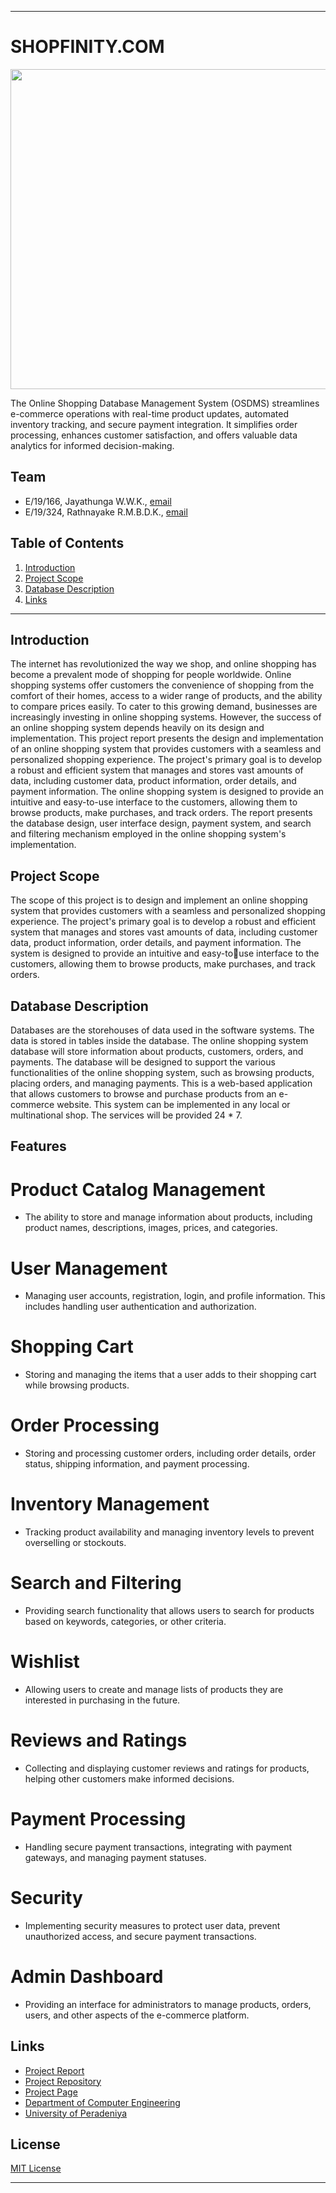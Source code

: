 ___
<h1>SHOPFINITY.COM</h1>
<img src="https://github.com/cepdnaclk/e19-co226-Online-Shopping-System/assets/111074993/d8023eb6-fee1-4211-aa43-2ea1d6e02ccb" width="512"/>

<p>The Online Shopping Database Management System (OSDMS) streamlines e-commerce operations with real-time product updates, automated inventory tracking, and secure payment integration. It simplifies order processing, enhances customer satisfaction, and offers valuable data analytics for informed decision-making.</p>

## Team
-  E/19/166, Jayathunga W.W.K., [email](mailto:e19166@eng.pdn.ac.lk)
-  E/19/324, Rathnayake R.M.B.D.K., [email](mailto:e19324@eng.pdn.ac.lk)

## Table of Contents
1. [Introduction](#introduction)
2. [Project Scope](#poject-scope)
3. [Database Description](#database-description)
4. [Links](#links)

---

## Introduction

 The internet has revolutionized the way we shop, and online shopping has become a 
prevalent mode of shopping for people worldwide. Online shopping systems offer 
customers the convenience of shopping from the comfort of their homes, access to a 
wider range of products, and the ability to compare prices easily. To cater to this 
growing demand, businesses are increasingly investing in online shopping systems. 
However, the success of an online shopping system depends heavily on its design and 
implementation.
This project report presents the design and implementation of an online shopping 
system that provides customers with a seamless and personalized shopping 
experience. The project's primary goal is to develop a robust and efficient system that 
manages and stores vast amounts of data, including customer data, product 
information, order details, and payment information. The online shopping system is 
designed to provide an intuitive and easy-to-use interface to the customers, allowing 
them to browse products, make purchases, and track orders.
The report presents the database design, user interface design, payment system, and 
search and filtering mechanism employed in the online shopping system's 
implementation.

## Project Scope
The scope of this project is to design and implement an online shopping system that 
provides customers with a seamless and personalized shopping experience. The 
project's primary goal is to develop a robust and efficient system that manages and 
stores vast amounts of data, including customer data, product information, order details, 
and payment information. The system is designed to provide an intuitive and easy-touse interface to the customers, allowing them to browse products, make purchases, and 
track orders.

## Database Description
Databases are the storehouses of data used in the software systems. The data is stored 
in tables inside the database. The online shopping system database will store 
information about products, customers, orders, and payments. The database will be 
designed to support the various functionalities of the online shopping system, such as 
browsing products, placing orders, and managing payments.
This is a web-based application that allows customers to browse and purchase products 
from an e-commerce website. This system can be implemented in any local or 
multinational shop. The services will be provided 24 * 7.

## Features

# Product Catalog Management

-  The ability to store and manage information about products, including product names, descriptions, images, prices, and categories.

# User Management
-  Managing user accounts, registration, login, and profile information. This includes handling user authentication and authorization.

# Shopping Cart
-  Storing and managing the items that a user adds to their shopping cart while browsing products.

# Order Processing
-  Storing and processing customer orders, including order details, order status, shipping information, and payment processing.

# Inventory Management
-  Tracking product availability and managing inventory levels to prevent overselling or stockouts.

# Search and Filtering
-  Providing search functionality that allows users to search for products based on keywords, categories, or other criteria.

# Wishlist
-  Allowing users to create and manage lists of products they are interested in purchasing in the future.

# Reviews and Ratings
-  Collecting and displaying customer reviews and ratings for products, helping other customers make informed decisions.
  
# Payment Processing
-  Handling secure payment transactions, integrating with payment gateways, and managing payment statuses.

# Security
-  Implementing security measures to protect user data, prevent unauthorized access, and secure payment transactions.

# Admin Dashboard
-  Providing an interface for administrators to manage products, orders, users, and other aspects of the e-commerce platform.

## Links
- [Project Report](https://drive.google.com/file/d/1fkoQoXMYwPwW2VFuE6D5AG-eIdvpRogu/view?usp=sharing)
- [Project Repository](https://github.com/cepdnaclk/e19-co226-Online-Shopping-System)
- [Project Page](https://cepdnaclk.github.io/e19-co226-Online-Shopping-System/)
- [Department of Computer Engineering](http://www.ce.pdn.ac.lk/)
- [University of Peradeniya](https://eng.pdn.ac.lk/)

## License
[MIT License](LICENSE)
___


